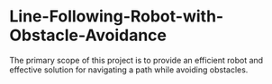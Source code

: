 # Line-Following-Robot-with-Obstacle-Avoidance
The primary scope of this project is to provide an efficient robot and effective solution for navigating a path while avoiding obstacles.
